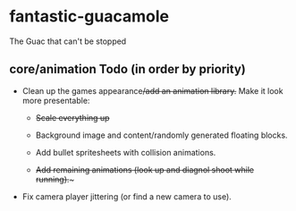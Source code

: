 # fantastic-guacamole

The Guac that can't be stopped

core/animation Todo (in order by priority)
-------
- Clean up the games appearance~~/add an animation library.~~ Make it look more presentable:

  - ~~Scale everything up~~
  
  - Background image and content/randomly generated floating blocks.

  - Add bullet spritesheets with collision animations.

  - ~~Add remaining animations (look up and diagnol shoot while running).~~~

- Fix camera player jittering (or find a new camera to use).
